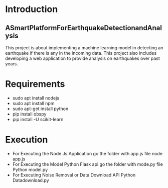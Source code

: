 # Introduction
## ASmartPlatformForEarthquakeDetectionandAnalysis
This project is about implementing a machine learning model in detecting an earthquake if there is any in the incoming data. This project also includes developing a web application to provide analysis on earthquakes over past years. 

# Requirements
* sudo apt install nodejs
* sudo apt install npm
* sudo apt-get install python
* pip install obspy
* pip install -U scikit-learn

# Execution
* For Executing the Node Js Application go the folder with app.js file  node app.js
* For Executing the Model Python Flask api go the folder with mode.py file  Python model.py
* For Executing Noise Removal or Data Download API  Python Datadownload.py     
